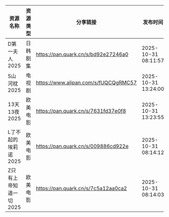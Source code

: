 | 资源名称          | 资源类型 | 分享链接                                 | 发布时间                |
| ------------- | ---- | ------------------------------------ | ------------------- |
| D第一夫人2025     | 日韩剧集 | https://pan.quark.cn/s/bd92e27246a0  | 2025-10-31 08:11:57 |
| S山河枕2025      | 电视剧  | https://www.alipan.com/s/fUQCQgRMC57 | 2025-10-31 13:24:00 |
| 13天13夜2025    | 欧美电影 | https://pan.quark.cn/s/7631fd37e0f8  | 2025-10-31 13:23:55 |
| L了不起的埃莉诺2025  | 欧美电影 | https://pan.quark.cn/s/009886cd922e  | 2025-10-31 08:14:12 |
| Z只有上帝知道一切2025 | 欧美电影 | https://pan.quark.cn/s/7c5a12aa0ca2  | 2025-10-31 08:14:03 |
